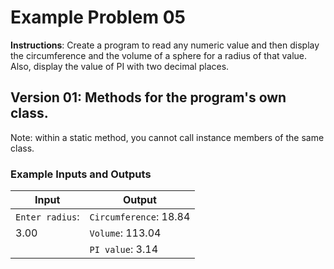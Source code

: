 # Example Problem 05
**Instructions**: 
Create a program to read any numeric value and then display the circumference and the volume of a sphere for a radius of that value. Also, display the value of PI with two decimal places.

## Version 01: Methods for the program's own class.
Note: within a static method, you cannot call instance members of the same class.

### Example Inputs and Outputs

| **Input**       | **Output**             |
|-----------------|------------------------|
| `Enter radius`: | `Circumference`: 18.84 |
| 3.00            | `Volume`: 113.04       |
|                 | `PI value`: 3.14       |
